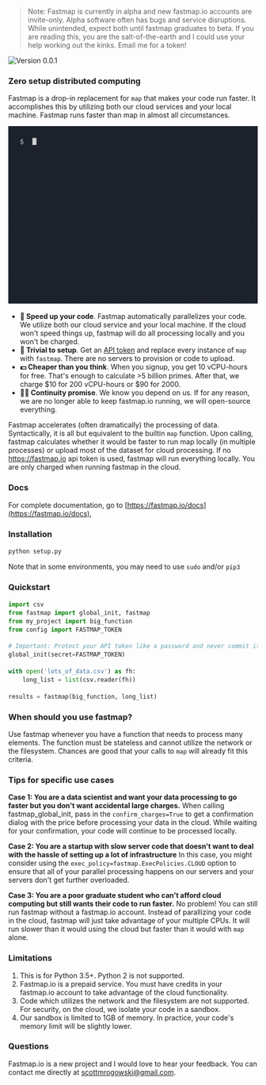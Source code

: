 > Note: Fastmap is currently in alpha and new fastmap.io accounts are invite-only. Alpha software often has bugs and service disruptions. While unintended, expect both until fastmap graduates to beta. If you are reading this, you are the salt-of-the-earth and I could use your help working out the kinks. Email me for a token!

![Version 0.0.1](https://img.shields.io/badge/version-0.0.1-red)

### Zero setup distributed computing

Fastmap is a drop-in replacement for `map` that makes your code run faster. It accomplishes this by utilizing both our cloud services and your local machine. Fastmap runs faster than map in almost all circumstances.

![Demo gif of fastmap. Text tutorial can be found below](assets/demo.gif)

- **🚀 Speed up your code**. Fastmap automatically parallelizes your code. We utilize both our cloud service and your local machine. If the cloud won't speed things up, fastmap will do all processing locally and you won't be charged.
- **🐣 Trivial to setup**. Get an [API token](https://fastmap.io/) and replace every instance of `map` with `fastmap`. There are no servers to provision or code to upload.
- **💵 Cheaper than you think**. When you signup, you get 10 vCPU-hours for free. That's enough to calculate >5 billion primes. After that, we charge $10 for 200 vCPU-hours or $90 for 2000.
- **🧟‍♂️ Continuity promise**. We know you depend on us. If for any reason, we are no longer able to keep fastmap.io running, we will open-source everything.

Fastmap accelerates (often dramatically) the processing of data. Syntactically, it is all but equivalent to the builtin `map` function. Upon calling, fastmap calculates whether it would be faster to run map locally (in multiple processes) or upload most of the dataset for cloud processing. If no https://fastmap.io api token is used, fastmap will run everything locally. You are only charged when running fastmap in the cloud.

### Docs

For complete documentation, go to [https://fastmap.io/docs](https://fastmap.io/docs),


### Installation

```bash
python setup.py
```

Note that in some environments, you may need to use `sudo` and/or `pip3`

### Quickstart

```python
import csv
from fastmap import global_init, fastmap
from my_project import big_function
from config import FASTMAP_TOKEN

# Important: Protect your API token like a password and never commit it to version control
global_init(secret=FASTMAP_TOKEN)

with open('lots_of_data.csv') as fh:
    long_list = list(csv.reader(fh))

results = fastmap(big_function, long_list)

```


### When should you use fastmap?

Use fastmap whenever you have a function that needs to process many elements. The function must be stateless and cannot utilize the network or the filesystem. Chances are good that your calls to `map` will already fit this criteria.


### Tips for specific use cases

**Case 1: You are a data scientist and want your data processing to go faster but you don't want accidental large charges.**
When calling fastmap_global_init, pass in the `confirm_charges=True` to get a confirmation dialog with the price before processing your data in the cloud. While waiting for your confirmation, your code will continue to be processed locally.

**Case 2: You are a startup with slow server code that doesn't want to deal with the hassle of setting up a lot of infrastructure**
In this case, you might consider using the `exec_policy=fastmap.ExecPolicies.CLOUD` option to ensure that all of your parallel processing happens on our servers and your servers don't get further overloaded.

**Case 3: You are a poor graduate student who can't afford cloud computing but still wants their code to run faster.**
No problem! You can still run fastmap without a fastmap.io account. Instead of parallizing your code in the cloud, fastmap will just take advantage of your multiple CPUs. It will run slower than it would using the cloud but faster than it would with `map` alone.


### Limitations
1. This is for Python 3.5+. Python 2 is not supported.
1. Fastmap.io is a prepaid service. You must have credits in your fastmap.io account to take advantage of the cloud functionality.
1. Code which utilizes the network and the filesystem are not supported. For security, on the cloud, we isolate your code in a sandbox.
1. Our sandbox is limited to 1GB of memory. In practice, your code's memory limit will be slightly lower.



### Questions

Fastmap.io is a new project and I would love to hear your feedback. You can contact me directly at scottmrogowski@gmail.com.
